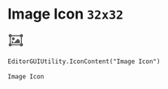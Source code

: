 # Image Icon `32x32`
<img src="/img/Image%20Icon.png" width=32 height=32>

``` CSharp
EditorGUIUtility.IconContent("Image Icon")
```
```
Image Icon
```
